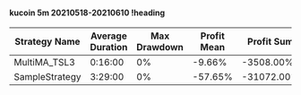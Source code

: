 #### kucoin 5m 20210518-20210610 !heading
| Strategy Name  | Average Duration | Max Drawdown | Profit Mean | Profit Sum | Profit Total | Trade Count | Win Rate |
| -------------- | ---------------- | ------------ | ----------- | ---------- | ------------ | ----------- | -------- |
| MultiMA_TSL3   | 0:16:00          | 0%           | -9.66%      | -3508.00%  | -869.00%     | 363         | 60.33%   |
| SampleStrategy | 3:29:00          | 0%           | -57.65%     | -31072.00% | -5042.00%    | 539         | 80.71%   |